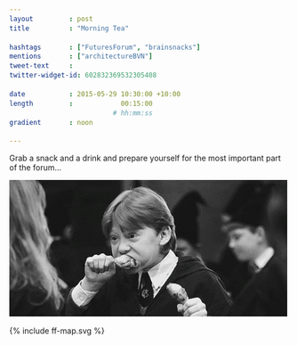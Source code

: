 ```yaml
---
layout         : post
title          : "Morning Tea"

hashtags       : ["FuturesForum", "brainsnacks"]
mentions       : ["architectureBVN"]
tweet-text     :
twitter-widget-id: 602832369532305408

date           : 2015-05-29 10:30:00 +10:00
length         :            00:15:00
                          # hh:mm:ss
gradient       : noon

---
```


Grab a snack and a drink and prepare yourself for the most important part of the forum...

![nosh](../static/nosh.gif)

<div class="the-map">{% include ff-map.svg %}</div>
